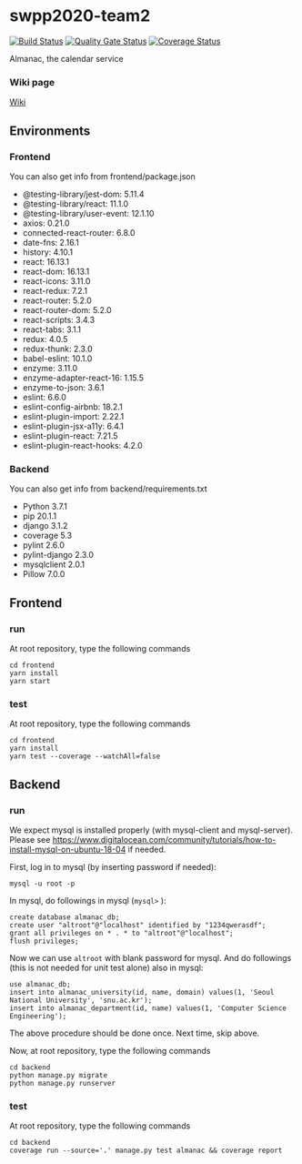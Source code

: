 # swpp2020-team2
[![Build Status](https://travis-ci.org/swsnu/swpp2020-team2.svg?branch=master)](https://travis-ci.org/swsnu/swpp2020-team2)
[![Quality Gate Status](https://sonarcloud.io/api/project_badges/measure?project=swsnu_swpp2020-team2&metric=alert_status)](https://sonarcloud.io/dashboard?id=swsnu_swpp2020-team2)
[![Coverage Status](https://coveralls.io/repos/github/swsnu/swpp2020-team2/badge.svg?branch=master)](https://coveralls.io/github/swsnu/swpp2020-team2?branch=master)

Almanac, the calendar service

### Wiki page
[Wiki](https://github.com/swsnu/swpp2020-team2/wiki)

## Environments

### Frontend
You can also get info from frontend/package.json
* @testing-library/jest-dom: 5.11.4
* @testing-library/react: 11.1.0
* @testing-library/user-event: 12.1.10
* axios: 0.21.0
* connected-react-router: 6.8.0
* date-fns: 2.16.1
* history: 4.10.1
* react: 16.13.1
* react-dom: 16.13.1
* react-icons: 3.11.0
* react-redux: 7.2.1
* react-router: 5.2.0
* react-router-dom: 5.2.0
* react-scripts: 3.4.3
* react-tabs: 3.1.1
* redux: 4.0.5
* redux-thunk: 2.3.0
* babel-eslint: 10.1.0
* enzyme: 3.11.0
* enzyme-adapter-react-16: 1.15.5
* enzyme-to-json: 3.6.1
* eslint: 6.6.0
* eslint-config-airbnb: 18.2.1
* eslint-plugin-import: 2.22.1
* eslint-plugin-jsx-a11y: 6.4.1
* eslint-plugin-react: 7.21.5
* eslint-plugin-react-hooks: 4.2.0

### Backend
You can also get info from backend/requirements.txt
* Python 3.7.1
* pip 20.1.1
* django 3.1.2
* coverage 5.3
* pylint 2.6.0
* pylint-django 2.3.0
* mysqlclient 2.0.1
* Pillow 7.0.0

## Frontend

### run
At root repository, type the following commands
```
cd frontend
yarn install
yarn start
```

### test
At root repository, type the following commands
```
cd frontend
yarn install
yarn test --coverage --watchAll=false
```

## Backend

### run
We expect mysql is installed properly (with mysql-client and mysql-server). Please see https://www.digitalocean.com/community/tutorials/how-to-install-mysql-on-ubuntu-18-04 if needed.

First, log in to mysql (by inserting password if needed):
```
mysql -u root -p
```

In mysql, do followings in mysql (`mysql>` ):
```
create database almanac_db;
create user "altroot"@"localhost" identified by "1234qwerasdf";
grant all privileges on * . * to "altroot"@"localhost";
flush privileges;
```

Now we can use `altroot` with blank password for mysql. And do followings (this is not needed for unit test alone) also in mysql:
```
use almanac_db;
insert into almanac_university(id, name, domain) values(1, 'Seoul National University', 'snu.ac.kr');
insert into almanac_department(id, name) values(1, 'Computer Science Engineering');
```

The above procedure should be done once. Next time, skip above.

Now, at root repository, type the following commands
```
cd backend
python manage.py migrate
python manage.py runserver
```

### test
At root repository, type the following commands
```
cd backend
coverage run --source='.' manage.py test almanac && coverage report
```
